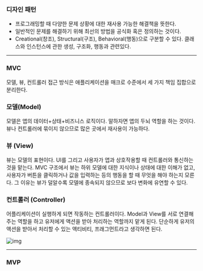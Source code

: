 ### 디자인 패턴

* 프로그래밍할 때 다양한 문제 상황에 대한 재사용 가능한 해결책을 뜻한다.
* 일반적인 문제를 해결하기 위해 최선의 방법을 공식화 혹은 정의하는 것이다.
* Creational(창조), Structural(구조), Behavioral(행동)으로 구분할 수 있다. 클래스와 인스턴스에 관한 생성, 구조화, 행동과 관련있다.

-----------

### MVC

모델, 뷰, 컨트롤러 접근 방식은 애플리케이션을 매크로 수준에서 세 가지 책임 집합으로 분리한다. 

### 모델(Model)

모델은 앱의 데이터+상태+비즈니스 로직이다. 말하자면 앱의 두뇌 역할을 하는 것이다. 뷰나 컨트롤러에 묶이지 않으므로 많은 곳에서 재사용이 가능하다.

### 뷰 (View)

뷰는 모델의 표현이다. UI를 그리고 사용자가 앱과 상호작용할 때 컨트롤러와 통신하는 것을 맡는다. MVC 구조에서 뷰는 하위 모델에 대한 지식이나 상태에 대한 이해가 없고, 사용자가 버튼을 클릭하거나 값을 입력하는 등의 행동을 할 때 무엇을 해야 하는지 모른다. 그 이유는 뷰가 덜알수록 모델에 종속되지 않으므로 보다 변화에 유연할 수 있다.  

### 컨트롤러 (Controller)

어플리케이션이 실행하게 되면 작동하는 컨트롤러이다. Model과 View를 서로 연결해주는 역할을 하고 유저에게 액션을 받아 처리하는 역할까지 맡게 된다. 단순하게 유저의 액션을 받아서 처리할 수 있는 액티비티, 프래그먼트라고 생각하면 된다.

![img](https://blog.kakaocdn.net/dn/cdMClq/btqExCAcWCs/kFSAx6ALIT4U7nZbDUm9rK/img.png)

-----------------------------

### MVP 

